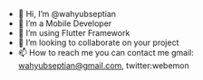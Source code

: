 - 👋 Hi, I’m @wahyubseptian
- 👀 I’m a Mobile Developer
- 🌱 I’m using Flutter Framework
- 💞️ I’m looking to collaborate on your project
- 📫 How to reach me you can contact me gmail: wahyubseptian@gmail.com, twitter:webemon

